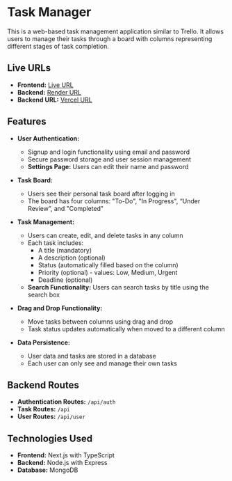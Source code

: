 # Task Manager

This is a web-based task management application similar to Trello. It allows users to manage their tasks through a board with columns representing different stages of task completion.

## Live URLs

- **Frontend:** [Live URL](https://task-manager-pi-mauve.vercel.app/)
- **Backend:** [Render URL](https://task-manager-habk.onrender.com/)
- **Backend URL:** [Vercel URL](https://task-manager-backend-orpin.vercel.app/)

## Features

- **User Authentication:**
  - Signup and login functionality using email and password
  - Secure password storage and user session management
  - **Settings Page:** Users can edit their name and password

- **Task Board:**
  - Users see their personal task board after logging in
  - The board has four columns: "To-Do", "In Progress", “Under Review”, and "Completed"

- **Task Management:**
  - Users can create, edit, and delete tasks in any column
  - Each task includes:
    - A title (mandatory)
    - A description (optional)
    - Status (automatically filled based on the column)
    - Priority (optional) - values: Low, Medium, Urgent
    - Deadline (optional)
  - **Search Functionality:** Users can search tasks by title using the search box

- **Drag and Drop Functionality:**
  - Move tasks between columns using drag and drop
  - Task status updates automatically when moved to a different column

- **Data Persistence:**
  - User data and tasks are stored in a database
  - Each user can only see and manage their own tasks
  
## Backend Routes

- **Authentication Routes:** `/api/auth`
- **Task Routes:** `/api`
- **User Routes:** `/api/user`

## Technologies Used

- **Frontend:** Next.js with TypeScript
- **Backend:** Node.js with Express
- **Database:** MongoDB
